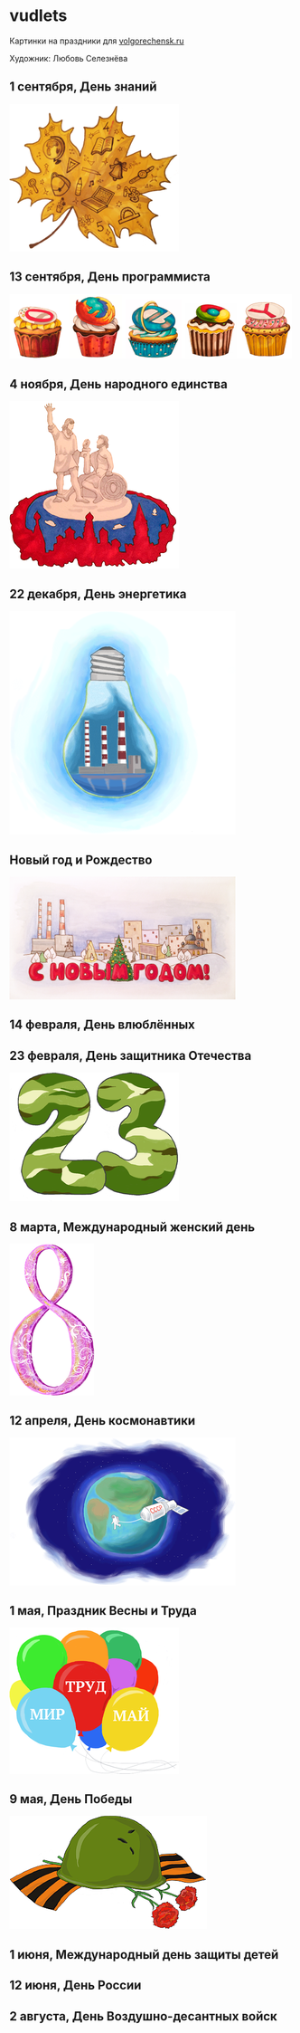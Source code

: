 # vudlets
Картинки на праздники для [volgorechensk.ru](http://volgorechensk.ru)

Художник: Любовь Селезнёва

## 1 сентября, День знаний
<img src="images/1_sep.png" />

## 13 сентября, День программиста
<img src="images/13_sep_prog_day.png" />

## 4 ноября, День народного единства
<img src="images/4_nov.png" />

## 22 декабря, День энергетика
<img src="images/22_dec.png" />

## Новый год и Рождество
<img src="images/new_year.png" />

## 14 февраля, День влюблённых

## 23 февраля, День защитника Отечества
<img src="images/23_feb.png" />

## 8 марта, Международный женский день
<img src="images/8_mar.png" />

## 12 апреля, День космонавтики
<img src="images/12_apr.png" />

## 1 мая, Праздник Весны и Труда
<img src="images/1_may.png" />

## 9 мая, День Победы
<img src="images/9_may.png" />

## 1 июня, Международный день защиты детей

## 12 июня, День России

## 2 августа, День Воздушно-десантных войск
